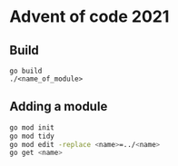 # Advent of code 2021


## Build
```
go build
./<name_of_module>
```

## Adding a module
``` bash
go mod init
go mod tidy
go mod edit -replace <name>=../<name>
go get <name>
```